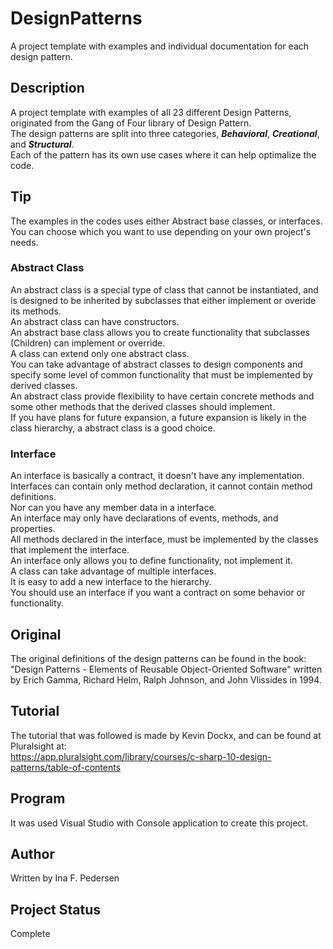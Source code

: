 # DesignPatterns
A project template with examples and individual documentation for each design pattern.

## Description
A project template with examples of all 23 different Design Patterns, originated from the Gang of Four library of Design Pattern. </br>
The design patterns are split into three categories, ***Behavioral***, ***Creational***, and ***Structural***. </br>
Each of the pattern has its own use cases where it can help optimalize the code.

## Tip
The examples in the codes uses either Abstract base classes, or interfaces. You can choose which you want to use depending on your own project's needs. </br>

### Abstract Class
An abstract class is a special type of class that cannot be instantiated, and is designed to be inherited by subclasses that either implement or overide its methods. </br>
An abstract class can have constructors.</br>
An abstract base class allows you to create functionality that subclasses (Children) can implement or override.</br>
A class can extend only one abstract class. </br>
You can take advantage of abstract classes to design components and specify some level of common functionality that must be implemented by derived classes.</br>
An abstract class provide flexibility to have certain concrete methods and some other methods that the derived classes should implement.</br>
If you have plans for future expansion, a future expansion is likely in the class hierarchy, a abstract class is a good choice.</br>

### Interface
An interface is basically a contract, it doesn't have any implementation. </br>
Interfaces can contain only method declaration, it cannot contain method definitions.</br>
Nor can you have any member data in a interface.</br>
An interface may only have declarations of events, methods, and properties. </br>
All methods declared in the interface, must be implemented by the classes that implement the interface.</br>
An interface only allows you to define functionality, not implement it.</br>
A class can take advantage of multiple interfaces.</br>
It is easy to add a new interface to the hierarchy. </br>
You should use an interface if you want a contract on some behavior or functionality.

## Original
The original definitions of the design patterns can be found in the book: </br>
"Design Patterns - Elements of Reusable Object-Oriented Software" written by Erich Gamma, Richard Helm, Ralph Johnson, and John Vlissides in 1994.

## Tutorial
The tutorial that was followed is made by Kevin Dockx, and can be found at Pluralsight at: </br>
https://app.pluralsight.com/library/courses/c-sharp-10-design-patterns/table-of-contents

## Program
It was used Visual Studio with Console application to create this project. 

## Author
Written by Ina F. Pedersen

## Project Status
Complete

